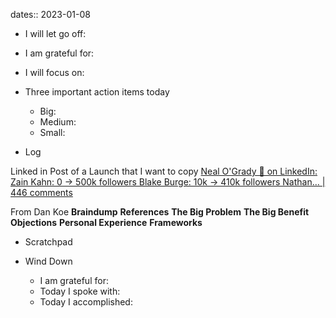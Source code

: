 dates:: 2023-01-08

- I will let go off:
- I am grateful for:
- I will focus on:

- Three important action items today
	- Big:
	- Medium:
	- Small:

- Log

Linked in Post of a Launch that I want to copy
[Neal O'Grady 🍉 on LinkedIn: Zain Kahn: 0 -> 500k followers Blake Burge: 10k -> 410k followers Nathan… | 446 comments](https://www.linkedin.com/posts/nealogrady_zain-kahn-0-500k-followers-blake-burge-activity-7014621123027894272-GPWD/?_cio_id=b4e70502a6a30187f804&utm_campaign=Growth+Newsletter+%23101&utm_content=Growth+Newsletter+%23101&utm_medium=newsletter&utm_source=email)

From Dan Koe
**Braindump**
**References**
**The Big Problem**
**The Big Benefit**
**Objections**
**Personal Experience**
**Frameworks**


- Scratchpad

- Wind Down
	- I am grateful for:
	- Today I spoke with:
	- Today I accomplished: